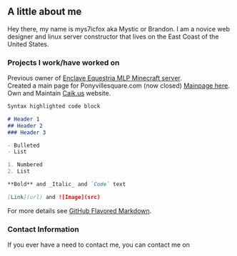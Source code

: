 ## A little about me

Hey there, my name is mys7icfox aka Mystic or Brandon. I am a novice web designer and linux server constructor that lives on the East Coast of the United States. 

### Projects I work/have worked on

Previous owner of [Enclave Equestria MLP Minecraft server](https://enclaveequestria.us/).                                         
Created a main page for Ponyvillesquare.com (now closed) [Mainpage here](https://github.com/mys7icfox/pvs_mainpage/).                     
Own and Maintain [Caik.us](http://caik.us/) website.

```markdown
Syntax highlighted code block

# Header 1
## Header 2
### Header 3

- Bulleted
- List

1. Numbered
2. List

**Bold** and _Italic_ and `Code` text

[Link](url) and ![Image](src)
```

For more details see [GitHub Flavored Markdown](https://guides.github.com/features/mastering-markdown/).

### Contact Information

If you ever have a need to contact me, you can contact me on


